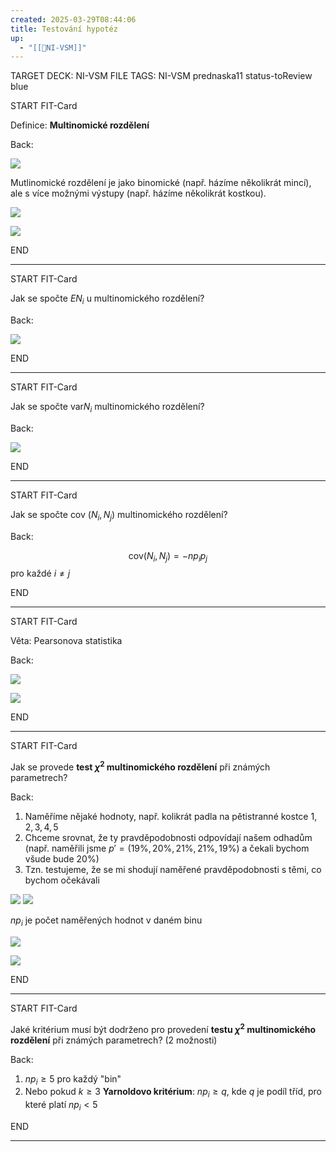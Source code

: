 ```yaml
---
created: 2025-03-29T08:44:06
title: Testování hypotéz
up:
  - "[[📖NI-VSM]]"
---
```


TARGET DECK: NI-VSM
FILE TAGS: NI-VSM prednaska11 status-toReview blue

START
FIT-Card

Definice: **Multinomické rozdělení**

Back:

![](../../Assets/Pasted%20image%2020250329084510.png)

Mutlinomické rozdělení je jako binomické (např. házíme několikrát mincí), ale s více možnými výstupy (např. házíme několikrát kostkou).

<!-- DetailInfoStart -->
![](../../Assets/Pasted%20image%2020250329084519.png)
<!-- DetailInfoEnd -->

<!-- ExampleStart -->
![](../../Assets/Pasted%20image%2020250520115857.png)
<!-- ExampleEnd -->
<!--ID: 1746599649731-->
END

---


START
FIT-Card

Jak se spočte $EN_i$ u multinomického rozdělení?

Back:

![](../../Assets/Pasted%20image%2020250329103530.png)
<!--ID: 1746599649738-->
END

---


START
FIT-Card

Jak se spočte $\text{var} N_i$ multinomického rozdělení?

Back:

![](../../Assets/Pasted%20image%2020250329103559.png)
<!--ID: 1746599649745-->
END

---


START
FIT-Card

Jak se spočte $\text{cov }(N_i, N_j)$ multinomického rozdělení?

Back:

$$\text{cov}(N_i,N_j)=-np_ip_j$$
pro každé $i \neq j$
<!--ID: 1746599649752-->
END

---


START
FIT-Card

Věta: Pearsonova statistika

Back:

![](../../Assets/Pasted%20image%2020250329084536.png)

<!-- DetailInfoStart -->
![](../../Assets/Pasted%20image%2020250329084545.png)
<!-- DetailInfoEnd -->
<!--ID: 1746599649760-->
END

---


START
FIT-Card

Jak se provede **test $\chi^2$ multinomického rozdělení** při známých parametrech?

Back:

1. Naměříme nějaké hodnoty, např. kolikrát padla na pětistranné kostce $1, 2, 3, 4, 5$
2. Chceme srovnat, že ty pravděpodobnosti odpovídají našem odhadům (např. naměřili jsme $p' = (19\%, 20\%, 21\%, 21\%, 19\%)$ a čekali bychom všude bude $20\%$)
3. Tzn. testujeme, že se mi shodují naměřené pravděpodobnosti s těmi, co bychom očekávali

![](../../Assets/Pasted%20image%2020250520121548.png)
![](../../Assets/Pasted%20image%2020250520121618.png)

$np_i$ je počet naměřených hodnot v daném binu

<!-- DetailInfoStart -->
![](../../Assets/Pasted%20image%2020250329084640.png)
<!-- DetailInfoEnd -->

<!-- ExampleStart -->
![](../../Assets/Pasted%20image%2020250329084649.png)
<!-- ExampleEnd -->
<!--ID: 1746599649767-->
END

---


START
FIT-Card

Jaké kritérium musí být dodrženo pro provedení **testu $\chi^2$ multinomického rozdělení** při známých parametrech? (2 možnosti)

Back:

1. $np_i \geq 5$ pro každý "bin"
2. Nebo pokud $k \geq 3$ **Yarnoldovo kritérium**: $np_i \geq q$, kde $q$ je podíl tříd, pro které platí $np_i \lt 5$
<!--ID: 1747736448027-->
END

---
